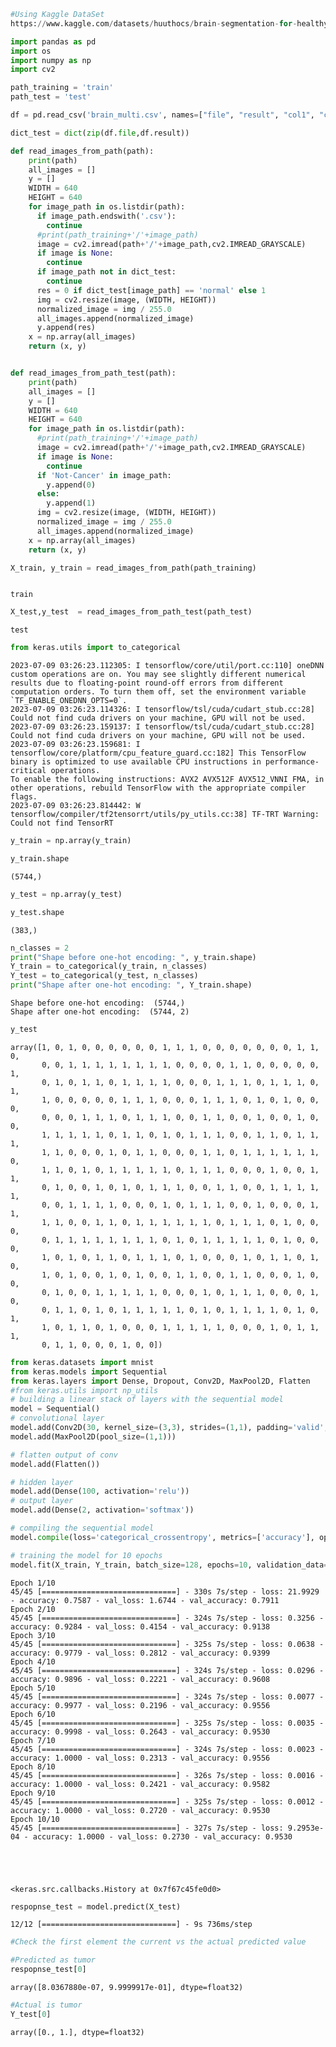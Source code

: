 ```python
#Using Kaggle DataSet
https://www.kaggle.com/datasets/huuthocs/brain-segmentation-for-healthy-and-tumor
```


```python
import pandas as pd
import os
import numpy as np
import cv2
```


```python
path_training = 'train'
path_test = 'test'
```


```python
df = pd.read_csv('brain_multi.csv', names=["file", "result", "col1", "col2", 'col3', 'col4', 'col5'])

dict_test = dict(zip(df.file,df.result))

```


```python
def read_images_from_path(path):
    print(path)
    all_images = []
    y = []
    WIDTH = 640
    HEIGHT = 640
    for image_path in os.listdir(path):
      if image_path.endswith('.csv'):
        continue
      #print(path_training+'/'+image_path)  
      image = cv2.imread(path+'/'+image_path,cv2.IMREAD_GRAYSCALE)
      if image is None:
        continue
      if image_path not in dict_test:
        continue
      res = 0 if dict_test[image_path] == 'normal' else 1  
      img = cv2.resize(image, (WIDTH, HEIGHT))
      normalized_image = img / 255.0  
      all_images.append(normalized_image)
      y.append(res)
    x = np.array(all_images)
    return (x, y) 
```


```python

```


```python
def read_images_from_path_test(path):
    print(path)
    all_images = []
    y = []
    WIDTH = 640
    HEIGHT = 640
    for image_path in os.listdir(path):
      #print(path_training+'/'+image_path)  
      image = cv2.imread(path+'/'+image_path,cv2.IMREAD_GRAYSCALE)
      if image is None:
        continue
      if 'Not-Cancer' in image_path:
        y.append(0)
      else:
        y.append(1)  
      img = cv2.resize(image, (WIDTH, HEIGHT))
      normalized_image = img / 255.0  
      all_images.append(normalized_image)
    x = np.array(all_images)
    return (x, y) 
```


```python
X_train, y_train = read_images_from_path(path_training)



```

    train



```python
X_test,y_test  = read_images_from_path_test(path_test)
```

    test



```python
from keras.utils import to_categorical
```

    2023-07-09 03:26:23.112305: I tensorflow/core/util/port.cc:110] oneDNN custom operations are on. You may see slightly different numerical results due to floating-point round-off errors from different computation orders. To turn them off, set the environment variable `TF_ENABLE_ONEDNN_OPTS=0`.
    2023-07-09 03:26:23.114326: I tensorflow/tsl/cuda/cudart_stub.cc:28] Could not find cuda drivers on your machine, GPU will not be used.
    2023-07-09 03:26:23.159137: I tensorflow/tsl/cuda/cudart_stub.cc:28] Could not find cuda drivers on your machine, GPU will not be used.
    2023-07-09 03:26:23.159681: I tensorflow/core/platform/cpu_feature_guard.cc:182] This TensorFlow binary is optimized to use available CPU instructions in performance-critical operations.
    To enable the following instructions: AVX2 AVX512F AVX512_VNNI FMA, in other operations, rebuild TensorFlow with the appropriate compiler flags.
    2023-07-09 03:26:23.814442: W tensorflow/compiler/tf2tensorrt/utils/py_utils.cc:38] TF-TRT Warning: Could not find TensorRT



```python
y_train = np.array(y_train)
```


```python
y_train.shape
```




    (5744,)




```python
y_test = np.array(y_test)
```


```python
y_test.shape
```




    (383,)




```python
n_classes = 2
print("Shape before one-hot encoding: ", y_train.shape)
Y_train = to_categorical(y_train, n_classes)
Y_test = to_categorical(y_test, n_classes)
print("Shape after one-hot encoding: ", Y_train.shape)
```

    Shape before one-hot encoding:  (5744,)
    Shape after one-hot encoding:  (5744, 2)



```python
y_test
```




    array([1, 0, 1, 0, 0, 0, 0, 0, 0, 1, 1, 1, 0, 0, 0, 0, 0, 0, 0, 1, 1, 0,
           0, 0, 1, 1, 1, 1, 1, 1, 1, 1, 0, 0, 0, 0, 1, 1, 0, 0, 0, 0, 0, 1,
           0, 1, 0, 1, 1, 0, 1, 1, 1, 1, 0, 0, 0, 1, 1, 1, 0, 1, 1, 1, 0, 1,
           1, 0, 0, 0, 0, 0, 1, 1, 1, 0, 0, 0, 1, 1, 1, 0, 1, 0, 1, 0, 0, 0,
           0, 0, 0, 1, 1, 1, 0, 1, 1, 1, 0, 0, 1, 1, 0, 0, 1, 0, 0, 1, 0, 0,
           1, 1, 1, 1, 1, 0, 1, 1, 0, 1, 0, 1, 1, 1, 0, 0, 1, 1, 0, 1, 1, 1,
           1, 1, 0, 0, 0, 1, 0, 1, 1, 0, 0, 0, 1, 1, 0, 1, 1, 1, 1, 1, 1, 0,
           1, 1, 0, 1, 0, 1, 1, 1, 1, 1, 0, 1, 1, 1, 0, 0, 0, 1, 0, 0, 1, 1,
           0, 1, 0, 0, 1, 0, 1, 0, 1, 1, 1, 0, 0, 1, 1, 0, 0, 1, 1, 1, 1, 1,
           0, 0, 1, 1, 1, 1, 0, 0, 0, 1, 0, 1, 1, 1, 0, 0, 1, 0, 0, 0, 1, 1,
           1, 1, 0, 0, 1, 1, 0, 1, 1, 1, 1, 1, 1, 0, 1, 1, 1, 0, 1, 0, 0, 0,
           0, 1, 1, 1, 1, 1, 1, 1, 1, 0, 1, 0, 1, 1, 1, 1, 1, 0, 1, 0, 0, 0,
           1, 0, 1, 0, 1, 1, 0, 1, 1, 1, 0, 1, 0, 0, 0, 1, 0, 1, 1, 0, 1, 0,
           1, 0, 1, 0, 0, 1, 0, 1, 0, 0, 1, 1, 0, 0, 1, 1, 0, 0, 0, 1, 0, 0,
           0, 1, 0, 0, 1, 1, 1, 1, 1, 0, 0, 0, 1, 0, 1, 1, 1, 0, 0, 0, 1, 0,
           0, 1, 1, 0, 1, 0, 1, 1, 1, 1, 1, 0, 1, 0, 1, 1, 1, 1, 0, 1, 0, 1,
           1, 0, 1, 1, 0, 1, 0, 0, 0, 1, 1, 1, 1, 1, 0, 0, 0, 1, 0, 1, 1, 1,
           0, 1, 1, 0, 0, 0, 1, 0, 0])




```python
from keras.datasets import mnist
from keras.models import Sequential
from keras.layers import Dense, Dropout, Conv2D, MaxPool2D, Flatten
#from keras.utils import np_utils
# building a linear stack of layers with the sequential model
model = Sequential()
# convolutional layer
model.add(Conv2D(30, kernel_size=(3,3), strides=(1,1), padding='valid', activation='relu', input_shape=(640,640,1)))
model.add(MaxPool2D(pool_size=(1,1)))
```


```python
# flatten output of conv
model.add(Flatten())
```


```python
# hidden layer
model.add(Dense(100, activation='relu'))
# output layer
model.add(Dense(2, activation='softmax'))
```


```python
# compiling the sequential model
model.compile(loss='categorical_crossentropy', metrics=['accuracy'], optimizer='adam')

```


```python
# training the model for 10 epochs
model.fit(X_train, Y_train, batch_size=128, epochs=10, validation_data=(X_test, Y_test))
```

    Epoch 1/10
    45/45 [==============================] - 330s 7s/step - loss: 21.9929 - accuracy: 0.7587 - val_loss: 1.6744 - val_accuracy: 0.7911
    Epoch 2/10
    45/45 [==============================] - 324s 7s/step - loss: 0.3256 - accuracy: 0.9284 - val_loss: 0.4154 - val_accuracy: 0.9138
    Epoch 3/10
    45/45 [==============================] - 325s 7s/step - loss: 0.0638 - accuracy: 0.9779 - val_loss: 0.2812 - val_accuracy: 0.9399
    Epoch 4/10
    45/45 [==============================] - 324s 7s/step - loss: 0.0296 - accuracy: 0.9896 - val_loss: 0.2221 - val_accuracy: 0.9608
    Epoch 5/10
    45/45 [==============================] - 324s 7s/step - loss: 0.0077 - accuracy: 0.9977 - val_loss: 0.2196 - val_accuracy: 0.9556
    Epoch 6/10
    45/45 [==============================] - 325s 7s/step - loss: 0.0035 - accuracy: 0.9998 - val_loss: 0.2643 - val_accuracy: 0.9530
    Epoch 7/10
    45/45 [==============================] - 324s 7s/step - loss: 0.0023 - accuracy: 1.0000 - val_loss: 0.2313 - val_accuracy: 0.9556
    Epoch 8/10
    45/45 [==============================] - 326s 7s/step - loss: 0.0016 - accuracy: 1.0000 - val_loss: 0.2421 - val_accuracy: 0.9582
    Epoch 9/10
    45/45 [==============================] - 325s 7s/step - loss: 0.0012 - accuracy: 1.0000 - val_loss: 0.2720 - val_accuracy: 0.9530
    Epoch 10/10
    45/45 [==============================] - 327s 7s/step - loss: 9.2953e-04 - accuracy: 1.0000 - val_loss: 0.2730 - val_accuracy: 0.9530





    <keras.src.callbacks.History at 0x7f67c45fe0d0>




```python
respopnse_test = model.predict(X_test)
```

    12/12 [==============================] - 9s 736ms/step



```python
#Check the first element the current vs the actual predicted value
```


```python
#Predicted as tumor
respopnse_test[0]
```




    array([8.0367880e-07, 9.9999917e-01], dtype=float32)




```python
#Actual is tumor
Y_test[0]
```




    array([0., 1.], dtype=float32)




```python

```
